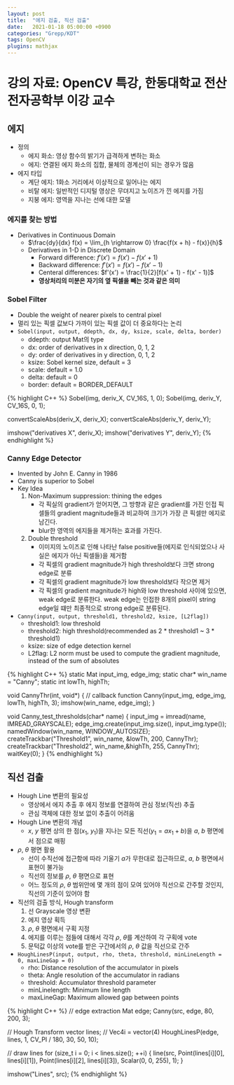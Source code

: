 ```yaml
---
layout: post
title:  "에지 검출, 직선 검출"
date:   2021-01-18 05:00:00 +0900
categories: "Grepp/KDT"
tags: OpenCV
plugins: mathjax
---
```


# 강의 자료: OpenCV 특강, 한동대학교 전산전자공학부 이강 교수


## 에지

- 정의
    - 에지 화소: 영상 함수의 밝기가 급격하게 변하는 화소
    - 에지: 연결된 에지 화소의 집합, 물체의 경계선이 되는 경우가 많음
- 에지 타입
    - 계단 에지: 1화소 거리에서 이상적으로 일어나는 에지
    - 비탈 에지: 일반적인 디지털 영상은 무뎌지고 노이즈가 낀 에지를 가짐
    - 지붕 에지: 영역을 지나는 선에 대한 모델


### 에지를 찾는 방법

- Derivatives in Continuous Domain
    - $\frac{dy}{dx} f(x) = \lim_{h \rightarrow 0} \frac{f(x + h) - f(x)}{h}$
    - Derivatives in 1-D in Discrete Domain
        - Forward difference:  $f'(x') = f(x') - f(x' + 1)$
        - Backward difference: $f'(x') = f(x') - f(x' - 1)$
        - Centeral differences: $f'(x') = \frac{1}{2}[f(x' + 1) - f(x' - 1)]$
        - **영상처리의 미분은 자기의 옆 픽셀을 빼는 것과 같은 의미**
    

### Sobel Filter
- Double the weight of nearer pixels to central pixel
- 멀리 있는 픽셀 값보다 가까이 있는 픽셀 값이 더 중요하다는 논리
- `Sobel(input, output, ddepth, dx, dy, ksize, scale, delta, border)`
    - ddepth: output Mat의 type
    - dx: order of derivatives in x direction, 0, 1, 2
    - dy: order of derivatives in y direction, 0, 1, 2
    - ksize: Sobel kernel size, default = 3
    - scale: default = 1.0
    - delta: default = 0
    - border: default = BORDER_DEFAULT


{% highlight C++ %}
Sobel(img, deriv_X, CV_16S, 1, 0);
Sobel(img, deriv_Y, CV_16S, 0, 1);

convertScaleAbs(deriv_X, deriv_X);
convertScaleAbs(deriv_Y, deriv_Y);

imshow("derivatives X", deriv_X);
imshow("derivatives Y", deriv_Y);
{% endhighlight %}



### Canny Edge Detector

- Invented by John E. Canny in 1986
- Canny is superior to Sobel
- Key Idea
    1. Non-Maximum suppression: thining the edges
        - 각 픽실의 gradient가 얻어지면, 그 방향과 같은 gradient를 가진 인접 픽셀들의 gradient magnitude들과 비교하여 크기가 가장 큰 픽셀만 에지로 남긴다.
        - blur한 영역의 에지들을 제거하는 효과를 가진다.
    2. Double threshold
        - 이미지의 노이즈로 인해 나타난 false positive들(에지로 인식되었으나 사실은 에지가 아닌 픽셀들)을 제거함
        - 각 픽셀의 gradient magnitude가 high threshold보다 크면 strong edge로 분류
        - 각 픽셀의 gradient magnitude가 low threshold보다 작으면 제거
        - 각 픽셀의 gradient magnitude가 high와 low threshold 사이에 있으면, weak edge로 분류한다. weak edge는 인접한 8개의 pixel이 string edge일 떄만 최종적으로 strong edge로 분류된다.
- `Canny(input, output, threshold1, threshold2, ksize, [L2flag])`
    - threshold1: low threshold
    - threshold2: high threshold(recommended as 2 * threshold1 ~ 3 * threshold1)
    - ksize: size of edge detection kernel
    - L2flag: L2 norm must be used to compute the gradient magnitude, instead of the sum of absolutes


{% highlight C++ %}
static Mat input_img, edge_img;
static char* win_name = "Canny";
static int lowTh, highTh;

void CannyThr(int, void*) { // callback function
    Canny(input_img, edge_img, lowTh, highTh, 3);
    imshow(win_name, edge_img);
}

void Canny_test_thresholds(char* name) {
    input_img = imread(name, IMREAD_GRAYSCALE);
    edge_img.create(input_img.size(), input_img.type());
    namedWindow(win_name, WINDOW_AUTOSIZE);
    createTrackbar("Threshold1", win_name, &lowTh, 200, CannyThr);
    createTrackbar("Threshold2", win_name,&highTh, 255, CannyThr);
    waitKey(0);
}
{% endhighlight %}



## 직선 검출

- Hough Line 변환의 필요성
    - 영상에서 에지 추출 후 에지 정보를 연결하여 관심 정보(직선) 추출
    - 관심 객체에 대한 정보 없이 추출이 어려움
- Hough Line 변환의 개념
    - $x$, $y$ 평면 상의 한 점($x_1$, $y_1$)을 지나는 모든 직선($y_1 = ax_1 + b$)을 $a$, $b$ 평면에서 점으로 매핑
- $\rho$, $\theta$ 평면 활용
    - 선이 수직선에 접근함에 따라 기울기 $a$가 무한대로 접근하므로, $a$, $b$ 평면에서 표현이 불가능
    - 직선의 정보를 $\rho$, $\theta$ 평면으로 표현
    - 어느 정도의 $\rho$, $\theta$ 범위안에 몇 개의 점이 모여 있어야 직선으로 간주할 것인지, 직선의 기준이 있어야 함
- 직선의 검출 방식, Hough transform
    1. 선 Grayscale 영상 변환
    2. 에지 영상 획득
    3. $\rho$, $\theta$ 평면에서 구획 지정
    4. 에지를 이루는 점들에 대해서 각각 $\rho$, $\theta$를 계산하여 각 구획에 vote
    5. 문턱값 이상의 vote를 받은 구간에서의 $\rho$, $\theta$ 값을 직선으로 간주
- `HoughLinesP(input, output, rho, theta, threshold, minLineLength = 0, maxLineGap = 0)`
    - rho: Distance resolution of the accumulator in pixels
    - theta: Angle resolution of the accumulator in radians
    - threshold: Accumulator threshold parameter
    - minLinelength: Minimum line length
    - maxLineGap: Maximum allowed gap between points


{% highlight C++ %}
// edge extraction
Mat edge;
Canny(src, edge, 80, 200, 3);

// Hough Transform
vector<Vec4i> lines;    // Vec4i = vector<Point>(4)
HoughLinesP(edge, lines, 1, CV_PI / 180, 30, 50, 10);

// draw lines
for (size_t i = 0; i < lines.size(); ++i) {
    line(src, Point(lines[i][0], lines[i][1]), Point(lines[i][2], lines[i][3]), Scalar(0, 0, 255), 1);
}

imshow("Lines", src);
{% endhighlight %}
